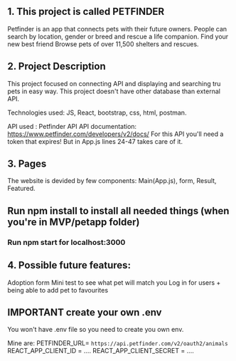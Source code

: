 ## 1. This project is called PETFINDER

Petfinder is an app that connects pets with their future owners. People can search by location, gender or breed and rescue a life companion.
Find your new best friend
Browse pets of over 11,500 shelters and rescues.

## 2. Project Description

This project focused on connecting API and displaying and searching tru pets in easy way.
This project doesn't have other database than external API.

Technologies used: JS, React, bootstrap, css, html, postman.

API used : Petfinder API
API documentation: https://www.petfinder.com/developers/v2/docs/
For this API you'll need a token that expires!
But in App.js lines 24-47 takes care of it.

## 3. Pages

The website is devided by few components: Main(App.js), form, Result, Featured.

## Run npm install to install all needed things (when you're in MVP/petapp folder)

### Run npm start for localhost:3000

## 4. Possible future features:

Adoption form
Mini test to see what pet will match you
Log in for users + being able to add pet to favourites

## IMPORTANT create your own .env

You won't have .env file so you need to create you own env.

Mine are:
PETFINDER_URL= `https://api.petfinder.com/v2/oauth2/animals`
REACT_APP_CLIENT_ID = ....
REACT_APP_CLIENT_SECRET = ....
